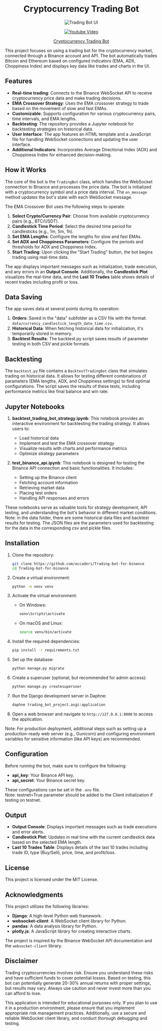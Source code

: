 <h1 align="center"><strong>Cryptocurrency Trading Bot</strong></h1>

<p align="center">
  <img src="pic/trading_bot_ui.jpg" alt="Trading Bot UI">
</p>

<p align="center">
  <a href="https://youtu.be/Ew9yWHxiJJs">
    <img src="https://img.youtube.com/vi/Ew9yWHxiJJs/0.jpg" alt="Youtube Video">
  </a>
</p>

<p align="center">
  <a href="https://youtu.be/Ew9yWHxiJJs">Cryptocurrency Trading Bot</a>
</p>

This project focuses on using a trading bot for the cryptocurrency market, connected through a Binance account and API. The bot automatically trades Bitcoin and Ethereum based on configured indicators (EMA, ADX, Choppiness Index) and displays key data like trades and charts in the UI.

## Features

- **Real-time trading**: Connects to the Binance WebSocket API to receive cryptocurrency price data and make trading decisions.
- **EMA Crossover Strategy**: Uses the EMA crossover strategy to trade based on the movement of slow and fast EMAs.
- **Customizable**: Supports configuration for various cryptocurrency pairs, time intervals, and EMA lengths.
- **Backtesting**: The repository provides a Jupyter notebook for backtesting strategies on historical data.
- **User Interface**: The app features an HTML template and a JavaScript file for handling WebSocket connections and updating the user interface.
- **Additional Indicators**: Incorporates Average Directional Index (ADX) and Choppiness Index for enhanced decision-making.

## How it Works

The core of the bot is the `TradingBot` class, which handles the WebSocket connection to Binance and processes the price data. The bot is initialized with a cryptocurrency symbol and a price data interval. The `on_message` method updates the bot's state with each WebSocket message.

The EMA Crossover Bot uses the following steps to operate:
1. **Select Crypto/Currency Pair**: Choose from available cryptocurrency pairs (e.g., BTC/USDT).
2. **Candlestick Time Period**: Select the desired time period for candlesticks (e.g., 1m, 5m, 1h).
3. **Set EMA Lengths**: Configure the lengths for slow and fast EMAs.
4. **Set ADX and Choppiness Parameters**: Configure the periods and thresholds for ADX and Choppiness Index.
5. **Start Trading**: Upon clicking the "Start Trading" button, the bot begins trading using real-time data.

The app displays important messages such as initialization, trade execution, and any errors in an **Output Console**. Additionally, the **Candlestick Plot** visualizes the real-time data, and the **Last 10 Trades** table shows details of recent trades including profit or loss.

## Data Saving

The app saves data at several points during its operation:

1. **Orders**: Saved in the "data" subfolder as a CSV file with the format: `data/currency_candlestick_length_date_time.csv`.
2. **Historical Data**: When fetching historical data for initialization, it's temporarily stored in memory.
3. **Backtest Results**: The backtest.py script saves results of parameter testing in both CSV and pickle formats.

## Backtesting

The `backtest.py` file contains a `BacktestTradingBot` class that simulates trading on historical data. It allows for testing different combinations of parameters (EMA lengths, ADX, and Choppiness settings) to find optimal configurations. The script saves the results of these tests, including performance metrics like final balance and win rate.

## Jupyter Notebooks

1. **backtest_trading_bot_strategy.ipynb**: 
   This notebook provides an interactive environment for backtesting the trading strategy. It allows users to:
   - Load historical data
   - Implement and test the EMA crossover strategy
   - Visualize results with charts and performance metrics
   - Optimize strategy parameters

2. **test_binance_api.ipynb**:
   This notebook is designed for testing the Binance API connection and basic functionalities. It includes:
   - Setting up the Binance client
   - Fetching account information
   - Retrieving market data
   - Placing test orders
   - Handling API responses and errors
   
These notebooks serve as valuable tools for strategy development, API testing, and understanding the bot's behavior in different market conditions.  
Note: in the data folder, there are some historical data files and backtest results for testing. The JSON files are the parameters used for backtesting for the data in the corresponding csv and pickle files.

## Installation

1. Clone the repository:
   ```bash
   git clone https://github.com/accaderi/Trading-bot-for-binance
   cd Trading-bot-for-binance
   ```

2. Create a virtual environment:
   ```bash
   python -m venv venv
   ```

3. Activate the virtual environment:
   - On Windows:
     ```bash
     venv\Scripts\activate
     ```
   - On macOS and Linux:
     ```bash
     source venv/bin/activate
     ```

4. Install the required dependencies:
   ```bash
   pip install -r requirements.txt
   ```

5. Set up the database:
   ```bash
   python manage.py migrate
   ```

6. Create a superuser (optional, but recommended for admin access):
   ```bash
   python manage.py createsuperuser
   ```

8. Run the Django development server in Daphne:
   ```bash
   daphne trading_bot_project.asgi:application
   ```

9. Open a web browser and navigate to `http://127.0.0.1:8000` to access the application.

Note: For production deployment, additional steps such as setting up a production-ready web server (e.g., Gunicorn) and configuring environment variables for sensitive information (like API keys) are recommended.

## Configuration

Before running the bot, make sure to configure the following:

- **api_key**: Your Binance API key.
- **api_secret**: Your Binance secret key.

These configurations can be set in the `.env` file.  
Note: testnet=True parameter should be added to the Client initialization if testing on testnet.

## Output

- **Output Console**: Displays important messages such as trade executions and error alerts.
- **Candlestick Plot**: Updates in real time with the current candlestick data based on the selected EMA length.
- **Last 10 Trades Table**: Displays details of the last 10 trades including trade ID, type (Buy/Sell), price, time, and profit/loss.

## License

This project is licensed under the MIT License.

## Acknowledgments

This project utilizes the following libraries:

- **Django**: A high-level Python web framework.
- **websocket-client**: A WebSocket client library for Python.
- **pandas**: A data analysis library for Python.
- **plotly.js**: A JavaScript library for creating interactive charts.

The project is inspired by the Binance WebSocket API documentation and the `websocket-client` library.

## Disclaimer

Trading cryptocurrencies involves risk. Ensure you understand these risks and have sufficient funds to cover potential losses. Based on testing, this bot can potentially generate 20-30% annual returns with proper settings, but results may vary. Always use caution and never invest more than you can afford to lose.  

This application is intended for educational purposes only. If you plan to use it in a production environment, please ensure that you implement appropriate risk management practices. Additionally, use a secure and reliable WebSocket client library, and conduct thorough debugging and testing.
